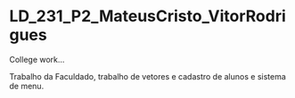 # LD_231_P2_MateusCristo_VitorRodrigues
 College work...
 
 Trabalho da Faculdado, trabalho de vetores e cadastro de alunos e sistema de menu.